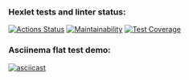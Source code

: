### Hexlet tests and linter status:
[![Actions Status](https://github.com/dmitriy-ga/python-project-lvl2/workflows/hexlet-check/badge.svg)](https://github.com/dmitriy-ga/python-project-lvl2/actions)
[![Maintainability](https://api.codeclimate.com/v1/badges/85027d0cb2f13901b6ff/maintainability)](https://codeclimate.com/github/dmitriy-ga/python-project-lvl2/maintainability)
[![Test Coverage](https://api.codeclimate.com/v1/badges/85027d0cb2f13901b6ff/test_coverage)](https://codeclimate.com/github/dmitriy-ga/python-project-lvl2/test_coverage)

### Asciinema flat test demo:
[![asciicast](https://asciinema.org/a/k6bhMDqVRkvt3x1lEWAsdLFKh.svg)](https://asciinema.org/a/k6bhMDqVRkvt3x1lEWAsdLFKh)